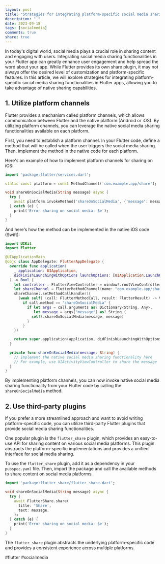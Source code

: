 ```yaml
---
layout: post
title: "Strategies for integrating platform-specific social media sharing functionalities in Flutter apps."
description: " "
date: 2023-09-18
tags: [socialmedia]
comments: true
share: true
---
```


In today's digital world, social media plays a crucial role in sharing content and engaging with users. Integrating social media sharing functionalities in your Flutter app can greatly enhance user engagement and help spread the word about your app. While Flutter provides its own share plugin, it may not always offer the desired level of customization and platform-specific features. In this article, we will explore strategies for integrating platform-specific social media sharing functionalities in Flutter apps, allowing you to take advantage of native sharing capabilities.

## 1. Utilize platform channels

Flutter provides a mechanism called platform channels, which allows communication between Flutter and the native platform (Android or iOS). By utilizing platform channels, you can leverage the native social media sharing functionalities available on each platform.

First, you need to establish a platform channel. In your Flutter code, define a method that will be called when the user triggers the social media sharing. Then, implement the method in the native code for each platform.

Here's an example of how to implement platform channels for sharing on iOS:

```dart
import 'package:flutter/services.dart';

static const platform = const MethodChannel('com.example.app/share');

void shareOnSocialMedia(String message) async {
  try {
    await platform.invokeMethod('shareOnSocialMedia', {'message': message});
  } catch (e) {
    print('Error sharing on social media: $e');
  }
}
```

And here's how the method can be implemented in the native iOS code (Swift):

```swift
import UIKit
import Flutter

@UIApplicationMain
@objc class AppDelegate: FlutterAppDelegate {
  override func application(
    _ application: UIApplication,
    didFinishLaunchingWithOptions launchOptions: [UIApplication.LaunchOptionsKey: Any]?
  ) -> Bool {
    let controller : FlutterViewController = window?.rootViewController as! FlutterViewController
    let shareChannel = FlutterMethodChannel(name: "com.example.app/share", binaryMessenger: controller.binaryMessenger)
    shareChannel.setMethodCallHandler({
      [weak self] (call: FlutterMethodCall, result: FlutterResult) -> Void in
        if call.method == "shareOnSocialMedia" {
          if let args = call.arguments as? Dictionary<String, Any>,
             let message = args["message"] as? String {
            self?.shareOnSocialMedia(message: message)
          }
        }
    })

    return super.application(application, didFinishLaunchingWithOptions: launchOptions)
  }

  private func shareOnSocialMedia(message: String) {
    // Implement the native social media sharing functionality here
    // For example, use UIActivityViewController to share the message
  }
}
```

By implementing platform channels, you can now invoke native social media sharing functionality from your Flutter code by calling the `shareOnSocialMedia` method.

## 2. Use third-party plugins

If you prefer a more streamlined approach and want to avoid writing platform-specific code, you can utilize third-party Flutter plugins that provide social media sharing functionalities.

One popular plugin is the `flutter_share` plugin, which provides an easy-to-use API for sharing content on various social media platforms. This plugin abstracts the platform-specific implementations and provides a unified interface for social media sharing.

To use the `flutter_share` plugin, add it as a dependency in your `pubspec.yaml` file. Then, import the package and call the available methods to share content on social media platforms.

```dart
import 'package:flutter_share/flutter_share.dart';

void shareOnSocialMedia(String message) async {
  try {
    await FlutterShare.share(
      title: 'Share',
      text: message,
    );
  } catch (e) {
    print('Error sharing on social media: $e');
  }
}
```

The `flutter_share` plugin abstracts the underlying platform-specific code and provides a consistent experience across multiple platforms.

#flutter #socialmedia